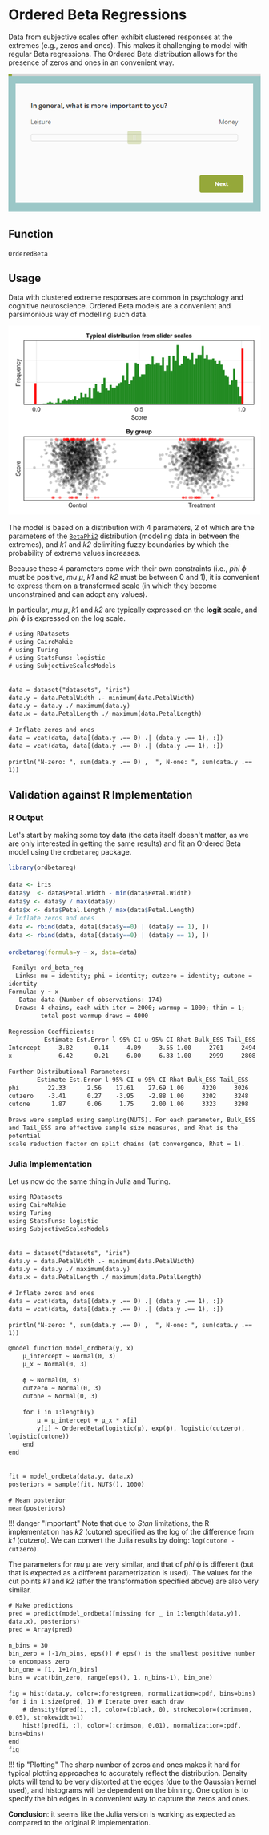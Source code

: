 # Ordered Beta Regressions

Data from subjective scales often exhibit clustered responses at the extremes (e.g., zeros and ones). 
This makes it challenging to model with regular Beta regressions.
The Ordered Beta distribution allows for the presence of zeros and ones in an convenient way.

![](https://github.com/DominiqueMakowski/SubjectiveScalesModels.jl/blob/main/docs/img/illustration_slider.gif?raw=true)

## Function

```@docs
OrderedBeta
```


## Usage

Data with clustered extreme responses are common in psychology and cognitive neuroscience. 
Ordered Beta models are a convenient and parsimonious way of modelling such data.

![](https://github.com/DominiqueMakowski/SubjectiveScalesModels.jl/blob/main/docs/img/illustration_orderedbeta.png?raw=true)

The model is based on a distribution with 4 parameters, 2 of which are the parameters of the [`BetaPhi2`](@ref) distribution (modeling data in between the extremes), and *k1* and *k2* delimiting fuzzy boundaries by which the probability of extreme values increases.

Because these 4 parameters come with their own constraints (i.e., *phi* $\phi$ must be positive, *mu* $\mu$, *k1* and *k2* must be between 0 and 1), it is convenient to express them on a transformed scale (in which they become unconstrained and can adopt any values).

In particular, *mu* $\mu$, *k1* and *k2* are typically expressed on the **logit** scale, and *phi* $\phi$ is expressed on the log scale.

```@example ordbeta1
# using RDatasets
# using CairoMakie
# using Turing
# using StatsFuns: logistic
# using SubjectiveScalesModels


data = dataset("datasets", "iris")
data.y = data.PetalWidth .- minimum(data.PetalWidth)
data.y = data.y ./ maximum(data.y)
data.x = data.PetalLength ./ maximum(data.PetalLength)

# Inflate zeros and ones
data = vcat(data, data[(data.y .== 0) .| (data.y .== 1), :])
data = vcat(data, data[(data.y .== 0) .| (data.y .== 1), :])

println("N-zero: ", sum(data.y .== 0) ,  ", N-one: ", sum(data.y .== 1))
```


## Validation against R Implementation

### R Output

Let's start by making some toy data (the data itself doesn't matter, as we are only interested in getting the same results) and fit an Ordered Beta model using the `ordbetareg` package.

```r
library(ordbetareg)

data <- iris 
data$y  <- data$Petal.Width - min(data$Petal.Width)
data$y <- data$y / max(data$y)
data$x <- data$Petal.Length / max(data$Petal.Length)
# Inflate zeros and ones
data <- rbind(data, data[(data$y==0) | (data$y == 1), ])
data <- rbind(data, data[(data$y==0) | (data$y == 1), ])

ordbetareg(formula=y ~ x, data=data)
```

```
 Family: ord_beta_reg 
  Links: mu = identity; phi = identity; cutzero = identity; cutone = identity 
Formula: y ~ x 
   Data: data (Number of observations: 174) 
  Draws: 4 chains, each with iter = 2000; warmup = 1000; thin = 1;
         total post-warmup draws = 4000

Regression Coefficients:
          Estimate Est.Error l-95% CI u-95% CI Rhat Bulk_ESS Tail_ESS
Intercept    -3.82      0.14    -4.09    -3.55 1.00     2701     2494
x             6.42      0.21     6.00     6.83 1.00     2999     2808

Further Distributional Parameters:
        Estimate Est.Error l-95% CI u-95% CI Rhat Bulk_ESS Tail_ESS
phi        22.33      2.56    17.61    27.69 1.00     4220     3026
cutzero    -3.41      0.27    -3.95    -2.88 1.00     3202     3248
cutone      1.87      0.06     1.75     2.00 1.00     3323     3298

Draws were sampled using sampling(NUTS). For each parameter, Bulk_ESS
and Tail_ESS are effective sample size measures, and Rhat is the potential
scale reduction factor on split chains (at convergence, Rhat = 1).
```

### Julia Implementation

Let us now do the same thing in Julia and Turing.

```@example ordbeta2
using RDatasets
using CairoMakie
using Turing
using StatsFuns: logistic
using SubjectiveScalesModels


data = dataset("datasets", "iris")
data.y = data.PetalWidth .- minimum(data.PetalWidth)
data.y = data.y ./ maximum(data.y)
data.x = data.PetalLength ./ maximum(data.PetalLength)

# Inflate zeros and ones
data = vcat(data, data[(data.y .== 0) .| (data.y .== 1), :])
data = vcat(data, data[(data.y .== 0) .| (data.y .== 1), :])

println("N-zero: ", sum(data.y .== 0) ,  ", N-one: ", sum(data.y .== 1))
```



```@example ordbeta2
@model function model_ordbeta(y, x)
    μ_intercept ~ Normal(0, 3)
    μ_x ~ Normal(0, 3)

    ϕ ~ Normal(0, 3)
    cutzero ~ Normal(0, 3)
    cutone ~ Normal(0, 3)

    for i in 1:length(y)
        μ = μ_intercept + μ_x * x[i]
        y[i] ~ OrderedBeta(logistic(μ), exp(ϕ), logistic(cutzero), logistic(cutone))
    end
end


fit = model_ordbeta(data.y, data.x)
posteriors = sample(fit, NUTS(), 1000)

# Mean posterior
mean(posteriors)
```

!!! danger "Important"
    Note that due to *Stan* limitations, the R implementation has *k2* (cutone) specified as the log of the difference from *k1* (cutzero). 
    We can convert the Julia results by doing: `log(cutone - cutzero)`.


The parameters for *mu* μ are very similar, and that of *phi* ϕ is different (but that is expected as a different parametrization is used). 
The values for the cut points *k1* and *k2* (after the transformation specified above) are also very similar.

```@example ordbeta2
# Make predictions
pred = predict(model_ordbeta([missing for _ in 1:length(data.y)], data.x), posteriors)
pred = Array(pred)

n_bins = 30
bin_zero = [-1/n_bins, eps()] # eps() is the smallest positive number to encompass zero
bin_one = [1, 1+1/n_bins] 
bins = vcat(bin_zero, range(eps(), 1, n_bins-1), bin_one)

fig = hist(data.y, color=:forestgreen, normalization=:pdf, bins=bins)
for i in 1:size(pred, 1) # Iterate over each draw
    # density!(pred[i, :], color=(:black, 0), strokecolor=(:crimson, 0.05), strokewidth=1)
    hist!(pred[i, :], color=(:crimson, 0.01), normalization=:pdf, bins=bins)
end
fig
```

!!! tip "Plotting"
    The sharp number of zeros and ones makes it hard for typical plotting approaches to accurately reflect the distribution. 
    Density plots will tend to be very distorted at the edges (due to the Gaussian kernel used), and histograms will be dependent on the binning. One option is to specify the bin edges in a convenient way to capture the zeros and ones.


**Conclusion**: it seems like the Julia version is working as expected as compared to the original R implementation.